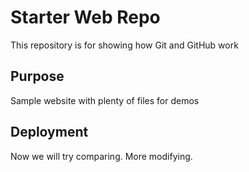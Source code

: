 # Starter Web Repo

This repository is for showing how Git and GitHub work

## Purpose

Sample website with plenty of files for demos

## Deployment

Now we will try comparing. More modifying.